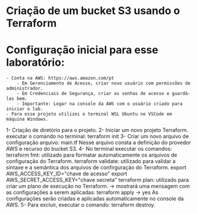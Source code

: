 # Criação de um bucket S3 usando o Terraform

# Configuração inicial para esse laboratório:
    - Conta na AWS: https://aws.amazon.com/pt
        - Em Gerenciamento de Acesso, criar novo usuário com permissões de administrador.
        - Em Credenciais de Segurança, criar as senhas de acesso e guardá-las bem.
        - Importante: Logar na console da AWS com o usuário criado para iniciar o lab.
    - Para esse projeto utilizei o terminal WSL Ubuntu no VSCode em máquina Windows.


1- Criação de diretório para o projeto.
2- Iniciar um novo projeto Terraform.
        executar o comando no terminal: terraform init
3- Criar um novo arquivo de configuração
        arquivo: main.tf
Nesse arquivo consta a definição do provedor AWS e recurso do bucket S3.
4-  No terminal executar os comandos:
        terraform fmt: utilizado para formatar automaticamente os arquivos de configuração do Terraform.
        terraform validate: utilizado para validar a sintaxe e a semântica dos arquivos de confirguração do Terraform.
        export AWS_ACCESS_KEY_ID="chave de acesso"
        export AWS_SECRET_ACCESS_KEY="chave secreta"
        terraform plan: utilizado para criar um plano de execução no Terraform.
            -> mostrará uma mensagem com as configurações a serem aplicadas: terraform apply -> yes
As configurações serão criadas e aplicadas automaticamente no console da AWS.
5- Para excluir, executar o comando:
        terraform destroy.
